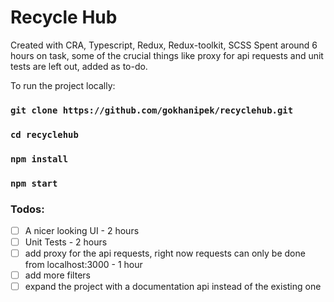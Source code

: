 # Recycle Hub

Created with CRA, Typescript, Redux, Redux-toolkit, SCSS
Spent around 6 hours on task, some of the crucial things like proxy for api requests and unit tests are left out, added as to-do.

To run the project locally:
### `git clone https://github.com/gokhanipek/recyclehub.git`
### `cd recyclehub`

### `npm install`
### `npm start`

### Todos:
- [ ] A nicer looking UI - 2 hours
- [ ] Unit Tests - 2 hours
- [ ] add proxy for the api requests, right now requests can only be done from localhost:3000 - 1 hour
- [ ] add more filters 
- [ ] expand the project with a documentation api instead of the existing one
